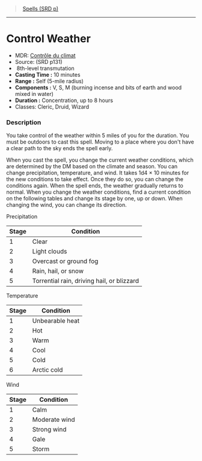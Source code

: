 ﻿---
!SpellItem
Family: SpellVO
Level: 8
Type: transmutation
CastingTime: 10 minutes
Range: Self (5-mile radius)
Components: V, S, M (burning incense and bits of earth and wood mixed in water)
Duration: Concentration, up to 8 hours
Classes: Cleric, Druid, Wizard
Id: spells_vo.md#control-weather
ParentLink: spells_vo.md#spells-srd-p
Name: Control Weather
ParentName: Spells (SRD p)
NameLevel: 1
AltName: '[Contrôle du climat](hd_spells_controle_du_climat.md)'
Source: (SRD p131)
Attributes:
  Name: Control Weather
  Markdown: >+
    # <!--Name-->Control Weather<!--/Name-->


    - MDR: <!--AltName-->[Contrôle du climat](hd_spells_controle_du_climat.md)<!--/AltName-->

    - Source: <!--Source-->(SRD p131)<!--/Source-->

    -  <!--Level-->8<!--/Level-->th-level <!--Type-->transmutation<!--/Type-->

    - **Casting Time :** <!--CastingTime-->10 minutes<!--/CastingTime-->

    - **Range :** <!--Range-->Self (5-mile radius)<!--/Range-->

    - **Components :** <!--Components-->V, S, M (burning incense and bits of earth and wood mixed in water)<!--/Components-->

    - **Duration :** <!--Duration-->Concentration, up to 8 hours<!--/Duration-->

    - Classes: <!--Classes-->Cleric, Druid, Wizard<!--/Classes-->


    ### Description


    You take control of the weather within 5 miles of you for the duration. You must be outdoors to cast this spell. Moving to a place where you don't have a clear path to the sky ends the spell early.


    When you cast the spell, you change the current weather conditions, which are determined by the DM based on the climate and season. You can change precipitation, temperature, and wind. It takes 1d4 × 10 minutes for the new conditions to take effect. Once they do so, you can change the conditions again. When the spell ends, the weather gradually returns to normal. When you change the weather conditions, find a current condition on the following tables and change its stage by one, up or down. When changing the wind, you can change its direction.


    Precipitation


    |Stage|Condition|

    |---|---|

    |1|Clear|

    |2|Light clouds|

    |3|Overcast or ground fog|

    |4|Rain, hail, or snow|

    |5|Torrential rain, driving hail, or blizzard|


    Temperature


    |Stage|Condition|

    |---|---|

    |1|Unbearable heat|

    |2|Hot|

    |3|Warm|

    |4|Cool|

    |5|Cold|

    |6|Arctic cold|


    Wind


    |Stage|Condition|

    |---|---|

    |1|Calm|

    |2|Moderate wind|

    |3|Strong wind|

    |4|Gale|

    |5|Storm|

  AltName: '[Contrôle du climat](hd_spells_controle_du_climat.md)'
  Source: (SRD p131)
  Level: 8
  Type: transmutation
  CastingTime: 10 minutes
  Range: Self (5-mile radius)
  Components: V, S, M (burning incense and bits of earth and wood mixed in water)
  Duration: Concentration, up to 8 hours
  Classes: Cleric, Druid, Wizard
AttributesDictionary: >+
  Name: Control Weather

  Markdown: >+

    # <!--Name-->Control Weather<!--/Name-->





    - MDR: <!--AltName-->[Contrôle du climat](hd_spells_controle_du_climat.md)<!--/AltName-->



    - Source: <!--Source-->(SRD p131)<!--/Source-->



    -  <!--Level-->8<!--/Level-->th-level <!--Type-->transmutation<!--/Type-->



    - **Casting Time :** <!--CastingTime-->10 minutes<!--/CastingTime-->



    - **Range :** <!--Range-->Self (5-mile radius)<!--/Range-->



    - **Components :** <!--Components-->V, S, M (burning incense and bits of earth and wood mixed in water)<!--/Components-->



    - **Duration :** <!--Duration-->Concentration, up to 8 hours<!--/Duration-->



    - Classes: <!--Classes-->Cleric, Druid, Wizard<!--/Classes-->





    ### Description





    You take control of the weather within 5 miles of you for the duration. You must be outdoors to cast this spell. Moving to a place where you don't have a clear path to the sky ends the spell early.





    When you cast the spell, you change the current weather conditions, which are determined by the DM based on the climate and season. You can change precipitation, temperature, and wind. It takes 1d4 × 10 minutes for the new conditions to take effect. Once they do so, you can change the conditions again. When the spell ends, the weather gradually returns to normal. When you change the weather conditions, find a current condition on the following tables and change its stage by one, up or down. When changing the wind, you can change its direction.





    Precipitation





    |Stage|Condition|



    |---|---|



    |1|Clear|



    |2|Light clouds|



    |3|Overcast or ground fog|



    |4|Rain, hail, or snow|



    |5|Torrential rain, driving hail, or blizzard|





    Temperature





    |Stage|Condition|



    |---|---|



    |1|Unbearable heat|



    |2|Hot|



    |3|Warm|



    |4|Cool|



    |5|Cold|



    |6|Arctic cold|





    Wind





    |Stage|Condition|



    |---|---|



    |1|Calm|



    |2|Moderate wind|



    |3|Strong wind|



    |4|Gale|



    |5|Storm|



  AltName: '[Contrôle du climat](hd_spells_controle_du_climat.md)'

  Source: (SRD p131)

  Level: 8

  Type: transmutation

  CastingTime: 10 minutes

  Range: Self (5-mile radius)

  Components: V, S, M (burning incense and bits of earth and wood mixed in water)

  Duration: Concentration, up to 8 hours

  Classes: Cleric, Druid, Wizard

---
> [Spells (SRD p)](srd_spells.md)

---

# Control Weather

- MDR: [Contrôle du climat](hd_spells_controle_du_climat.md)
- Source: (SRD p131)
-  8th-level transmutation
- **Casting Time :** 10 minutes
- **Range :** Self (5-mile radius)
- **Components :** V, S, M (burning incense and bits of earth and wood mixed in water)
- **Duration :** Concentration, up to 8 hours
- Classes: Cleric, Druid, Wizard

### Description

You take control of the weather within 5 miles of you for the duration. You must be outdoors to cast this spell. Moving to a place where you don't have a clear path to the sky ends the spell early.

When you cast the spell, you change the current weather conditions, which are determined by the DM based on the climate and season. You can change precipitation, temperature, and wind. It takes 1d4 × 10 minutes for the new conditions to take effect. Once they do so, you can change the conditions again. When the spell ends, the weather gradually returns to normal. When you change the weather conditions, find a current condition on the following tables and change its stage by one, up or down. When changing the wind, you can change its direction.

Precipitation

|Stage|Condition|
|---|---|
|1|Clear|
|2|Light clouds|
|3|Overcast or ground fog|
|4|Rain, hail, or snow|
|5|Torrential rain, driving hail, or blizzard|

Temperature

|Stage|Condition|
|---|---|
|1|Unbearable heat|
|2|Hot|
|3|Warm|
|4|Cool|
|5|Cold|
|6|Arctic cold|

Wind

|Stage|Condition|
|---|---|
|1|Calm|
|2|Moderate wind|
|3|Strong wind|
|4|Gale|
|5|Storm|

